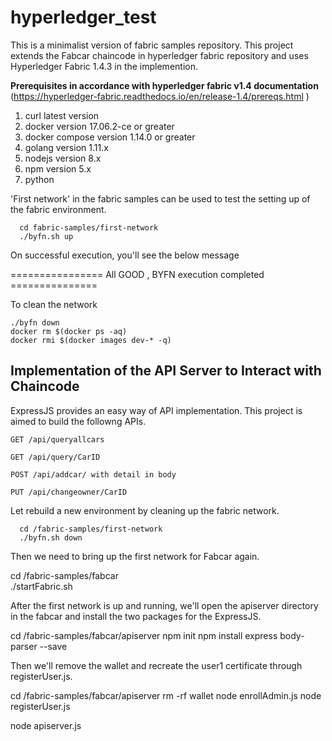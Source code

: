 # hyperledger_test
This is a minimalist version of fabric samples repository. This project extends the Fabcar chaincode in hyperledger fabric repository and uses Hyperledger Fabric 1.4.3 in the implemention.

**Prerequisites in accordance with hyperledger fabric v1.4 documentation**  (https://hyperledger-fabric.readthedocs.io/en/release-1.4/prereqs.html )
1. curl latest version
2. docker version 17.06.2-ce or greater
3. docker compose version 1.14.0 or greater
4. golang version 1.11.x
5. nodejs version 8.x
6. npm version 5.x
7. python

'First network' in the fabric samples can be used to test the setting up of the fabric environment.
```
  cd fabric-samples/first-network   
  ./byfn.sh up
 ``` 
On successful execution, you'll see the below message
  
  ================ All GOOD , BYFN execution completed ===============
  
To clean the network  
  ```
  ./byfn down  
  docker rm $(docker ps -aq)  
  docker rmi $(docker images dev-* -q)  
  ```
  
  
  
## Implementation of the API Server to Interact with Chaincode
  
ExpressJS provides an easy way of API implementation. This project is aimed to build the followng APIs.

    GET /api/queryallcars
    
    GET /api/query/CarID
    
    POST /api/addcar/ with detail in body
    
    PUT /api/changeowner/CarID
 
Let rebuild a new environment by cleaning up the fabric network.  
```
  cd /fabric-samples/first-network  
  ./byfn.sh down  
 ```
Then we need to bring up the first network for Fabcar again.

  cd /fabric-samples/fabcar  
  ./startFabric.sh  
  
 After the first network is up and running, we'll open the apiserver directory in the fabcar and install the two packages for the ExpressJS.
 
  cd /fabric-samples/fabcar/apiserver
  npm init
  npm install express body-parser --save
 
 Then we'll remove the wallet and recreate the user1 certificate through registerUser.js.
 
  cd /fabric-samples/fabcar/apiserver
  rm -rf wallet
  node enrollAdmin.js
  node registerUser.js
  
  node apiserver.js
   
  
  
  
  







